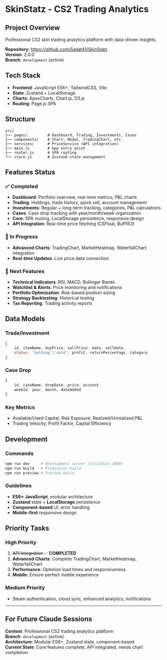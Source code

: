 # SkinStatz - CS2 Trading Analytics 

## Project Overview
Professional CS2 skin trading analytics platform with data-driven insights.

**Repository**: https://github.com/Sadat41/SkinStatz  
**Version**: 2.0.0  
**Branch**: `development` (active)

## Tech Stack
- **Frontend**: JavaScript ES6+, TailwindCSS, Vite
- **State**: Zustand + LocalStorage
- **Charts**: ApexCharts, Chart.js, D3.js
- **Routing**: Page.js SPA

## Structure
```
src/
├── pages/         # Dashboard, Trading, Investments, Cases
├── components/    # Chart, Modal, TradingChart, etc.
├── services/      # PriceService (API integration)
├── main.js        # App entry point
├── router.js      # SPA routing
└── store.js       # Zustand state management
```

## Features Status

### ✅ Completed
- **Dashboard**: Portfolio overview, real-time metrics, P&L charts
- **Trading**: Holdings, trade history, quick sell, account management
- **Investments**: Regular + long-term tracking, categories, P&L calculations
- **Cases**: Case drop tracking with year/month/week organization
- **Core**: SPA routing, LocalStorage persistence, responsive design
- **API Integration**: Real-time price fetching (CSFloat, Buff163)

### 🔄 In Progress
- **Advanced Charts**: TradingChart, MarketHeatmap, WaterfallChart integration
- **Real-time Updates**: Live price data connection

### 🎯 Next Features
- **Technical Indicators**: RSI, MACD, Bollinger Bands
- **Watchlist & Alerts**: Price monitoring and notifications
- **Portfolio Optimization**: Risk-based position sizing
- **Strategy Backtesting**: Historical testing
- **Tax Reporting**: Trading activity reports

## Data Models

### Trade/Investment
```js
{
    id, itemName, buyPrice, sellPrice, date, sellDate,
    status: 'holding'|'sold', profit, returnPercentage, category
}
```

### Case Drop
```js
{
    id, caseName, dropDate, price, account, 
    weekId, year, month, dateAdded
}
```

### Key Metrics
- Available/Used Capital, Risk Exposure, Realized/Unrealized P&L
- Trading Velocity, Profit Factor, Capital Efficiency

## Development

### Commands
```bash
npm run dev     # Development server (localhost:3000)
npm run build   # Production build
npm run preview # Preview build
```

### Guidelines
- **ES6+ JavaScript**, modular architecture
- **Zustand** state + **LocalStorage** persistence
- **Component-based** UI, error handling
- **Mobile-first** responsive design

## Priority Tasks

### High Priority
1. ~~API Integration~~ ✅ **COMPLETED**
2. **Advanced Charts**: Complete TradingChart, MarketHeatmap, WaterfallChart
3. **Performance**: Optimize load times and responsiveness
4. **Mobile**: Ensure perfect mobile experience

### Medium Priority
- Steam authentication, cloud sync, enhanced analytics, notifications

---

## For Future Claude Sessions

**Context**: Professional CS2 trading analytics platform  
**Branch**: `development` (active)  
**Architecture**: Modular ES6+, Zustand state, component-based  
**Current State**: Core features complete, API integrated, needs chart completion